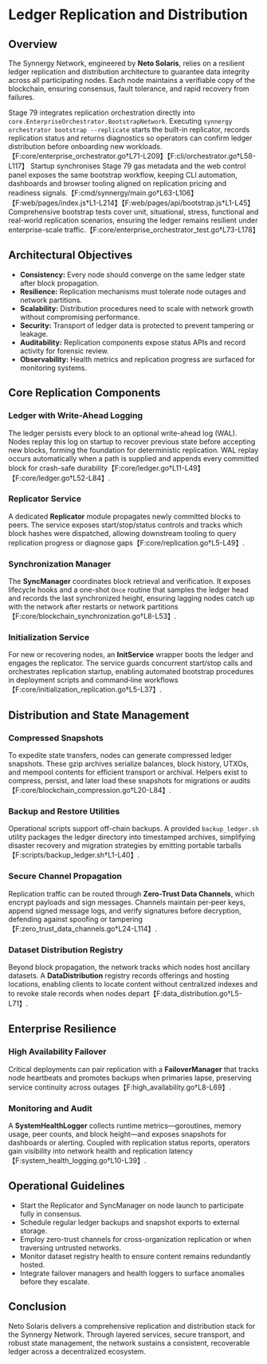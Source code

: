 # Ledger Replication and Distribution

## Overview
The Synnergy Network, engineered by **Neto Solaris**, relies on a resilient ledger replication and distribution architecture to guarantee data integrity across all participating nodes. Each node maintains a verifiable copy of the blockchain, ensuring consensus, fault tolerance, and rapid recovery from failures.

Stage 79 integrates replication orchestration directly into `core.EnterpriseOrchestrator.BootstrapNetwork`. Executing `synnergy orchestrator bootstrap --replicate` starts the built-in replicator, records replication status and returns diagnostics so operators can confirm ledger distribution before onboarding new workloads.【F:core/enterprise_orchestrator.go†L71-L209】【F:cli/orchestrator.go†L58-L117】 Startup synchronises Stage 79 gas metadata and the web control panel exposes the same bootstrap workflow, keeping CLI automation, dashboards and browser tooling aligned on replication pricing and readiness signals.【F:cmd/synnergy/main.go†L63-L106】【F:web/pages/index.js†L1-L214】【F:web/pages/api/bootstrap.js†L1-L45】 Comprehensive bootstrap tests cover unit, situational, stress, functional and real-world replication scenarios, ensuring the ledger remains resilient under enterprise-scale traffic.【F:core/enterprise_orchestrator_test.go†L73-L178】

## Architectural Objectives
- **Consistency:** Every node should converge on the same ledger state after block propagation.
- **Resilience:** Replication mechanisms must tolerate node outages and network partitions.
- **Scalability:** Distribution procedures need to scale with network growth without compromising performance.
- **Security:** Transport of ledger data is protected to prevent tampering or leakage.
- **Auditability:** Replication components expose status APIs and record activity for forensic review.
- **Observability:** Health metrics and replication progress are surfaced for monitoring systems.

## Core Replication Components
### Ledger with Write-Ahead Logging
The ledger persists every block to an optional write-ahead log (WAL). Nodes replay this log on startup to recover previous state before accepting new blocks, forming the foundation for deterministic replication. WAL replay occurs automatically when a path is supplied and appends every committed block for crash-safe durability【F:core/ledger.go†L11-L49】【F:core/ledger.go†L52-L84】.

### Replicator Service
A dedicated **Replicator** module propagates newly committed blocks to peers. The service exposes start/stop/status controls and tracks which block hashes were dispatched, allowing downstream tooling to query replication progress or diagnose gaps【F:core/replication.go†L5-L49】.

### Synchronization Manager
The **SyncManager** coordinates block retrieval and verification. It exposes lifecycle hooks and a one-shot `Once` routine that samples the ledger head and records the last synchronized height, ensuring lagging nodes catch up with the network after restarts or network partitions【F:core/blockchain_synchronization.go†L8-L53】.

### Initialization Service
For new or recovering nodes, an **InitService** wrapper boots the ledger and engages the replicator. The service guards concurrent start/stop calls and orchestrates replication startup, enabling automated bootstrap procedures in deployment scripts and command‑line workflows【F:core/initialization_replication.go†L5-L37】.

## Distribution and State Management
### Compressed Snapshots
To expedite state transfers, nodes can generate compressed ledger snapshots. These gzip archives serialize balances, block history, UTXOs, and mempool contents for efficient transport or archival. Helpers exist to compress, persist, and later load these snapshots for migrations or audits【F:core/blockchain_compression.go†L20-L84】.

### Backup and Restore Utilities
Operational scripts support off-chain backups. A provided `backup_ledger.sh` utility packages the ledger directory into timestamped archives, simplifying disaster recovery and migration strategies by emitting portable tarballs【F:scripts/backup_ledger.sh†L1-L40】.

### Secure Channel Propagation
Replication traffic can be routed through **Zero-Trust Data Channels**, which encrypt payloads and sign messages. Channels maintain per‑peer keys, append signed message logs, and verify signatures before decryption, defending against spoofing or tampering【F:zero_trust_data_channels.go†L24-L114】.

### Dataset Distribution Registry
Beyond block propagation, the network tracks which nodes host ancillary datasets. A **DataDistribution** registry records offerings and hosting locations, enabling clients to locate content without centralized indexes and to revoke stale records when nodes depart【F:data_distribution.go†L5-L71】.

## Enterprise Resilience
### High Availability Failover
Critical deployments can pair replication with a **FailoverManager** that tracks node heartbeats and promotes backups when primaries lapse, preserving service continuity across outages【F:high_availability.go†L8-L69】.

### Monitoring and Audit
A **SystemHealthLogger** collects runtime metrics—goroutines, memory usage, peer counts, and block height—and exposes snapshots for dashboards or alerting. Coupled with replication status reports, operators gain visibility into network health and replication latency【F:system_health_logging.go†L10-L39】.

## Operational Guidelines
- Start the Replicator and SyncManager on node launch to participate fully in consensus.
- Schedule regular ledger backups and snapshot exports to external storage.
- Employ zero-trust channels for cross-organization replication or when traversing untrusted networks.
- Monitor dataset registry health to ensure content remains redundantly hosted.
- Integrate failover managers and health loggers to surface anomalies before they escalate.

## Conclusion
Neto Solaris delivers a comprehensive replication and distribution stack for the Synnergy Network. Through layered services, secure transport, and robust state management, the network sustains a consistent, recoverable ledger across a decentralized ecosystem.
